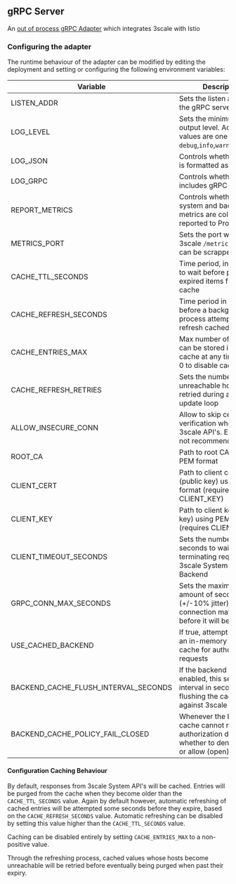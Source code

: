 ## gRPC Server

An [out of process gRPC Adapter](https://github.com/istio/istio/wiki/Mixer-Out-Of-Process-Adapter-Dev-Guide) which integrates 3scale with Istio

### Configuring the adapter

The runtime behaviour of the adapter can be modified by editing the deployment and setting or
configuring the following environment variables:

| Variable                         | Description                                                                                        | Default |
|----------------------------------|----------------------------------------------------------------------------------------------------|---------|
| LISTEN_ADDR           | Sets the listen address for the gRPC server                                                        | 0       |
| LOG_LEVEL             | Sets the minimum log output level. Accepted values are one of `debug`,`info`,`warn`,`error`,`none` | info    |
| LOG_JSON              | Controls whether the log is formatted as JSON                                                      | true    |
| LOG_GRPC              | Controls whether the log includes gRPC info                                                        | false   |
| REPORT_METRICS        | Controls whether 3scale system and backend metrics are collected and reported to Prometheus        | true    |
| METRICS_PORT          | Sets the port which 3scale `/metrics` endpoint can be scrapped from                                | 8080    |
| CACHE_TTL_SECONDS     | Time period, in seconds, to wait before purging expired items from the cache                       | 300     |
| CACHE_REFRESH_SECONDS | Time period in seconds, before a background process attempts to refresh cached entries             | 180     |
| CACHE_ENTRIES_MAX     | Max number of items that can be stored in the cache at any time. Set to 0 to disable caching       | 1000    |
| CACHE_REFRESH_RETRIES | Sets the number of times unreachable hosts will be retried during a cache update loop              | 1       |
| ALLOW_INSECURE_CONN   | Allow to skip certificate verification when calling 3scale API's. Enabling is not recommended      | false   |
| ROOT_CA               | Path to root CA file using PEM format                                                              | N/A     |
| CLIENT_CERT           | Path to client certificate (public key) using PEM format (requires CLIENT_KEY)                     | N/A     |
| CLIENT_KEY            | Path to client key (private key) using PEM format (requires CLIENT_CERT)                           | N/A     |
| CLIENT_TIMEOUT_SECONDS| Sets the number of seconds to wait before terminating requests to 3scale System and Backend        | 10      |
| GRPC_CONN_MAX_SECONDS | Sets the maximum amount of seconds (+/-10% jitter) a connection may exist before it will be closed | 60      |
| USE_CACHED_BACKEND    | If true, attempt to create an in-memory apisonator cache for authorization requests                | false   |
| BACKEND_CACHE_FLUSH_INTERVAL_SECONDS | If the backend cache is enabled, this sets the interval in seconds for flushing the cache against 3scale | 15      |
| BACKEND_CACHE_POLICY_FAIL_CLOSED | Whenever the backend cache cannot retrieve authorization data, whether to deny (closed) or allow (open) requests | true   |

#### Configuration Caching Behaviour

By default, responses from 3scale System API's will be cached. Entries will be purged from the cache when they
become older than the `CACHE_TTL_SECONDS` value. Again by default however, automatic refreshing of cached entries will be attempted
some seconds before they expire, based on the `CACHE_REFRESH_SECONDS` value. Automatic refreshing can be disabled by setting this value
higher than the `CACHE_TTL_SECONDS` value.

Caching can be disabled entirely by setting `CACHE_ENTRIES_MAX` to a non-positive value.

Through the refreshing process, cached values whose hosts become unreachable will be retried before eventually being purged
when past their expiry.
